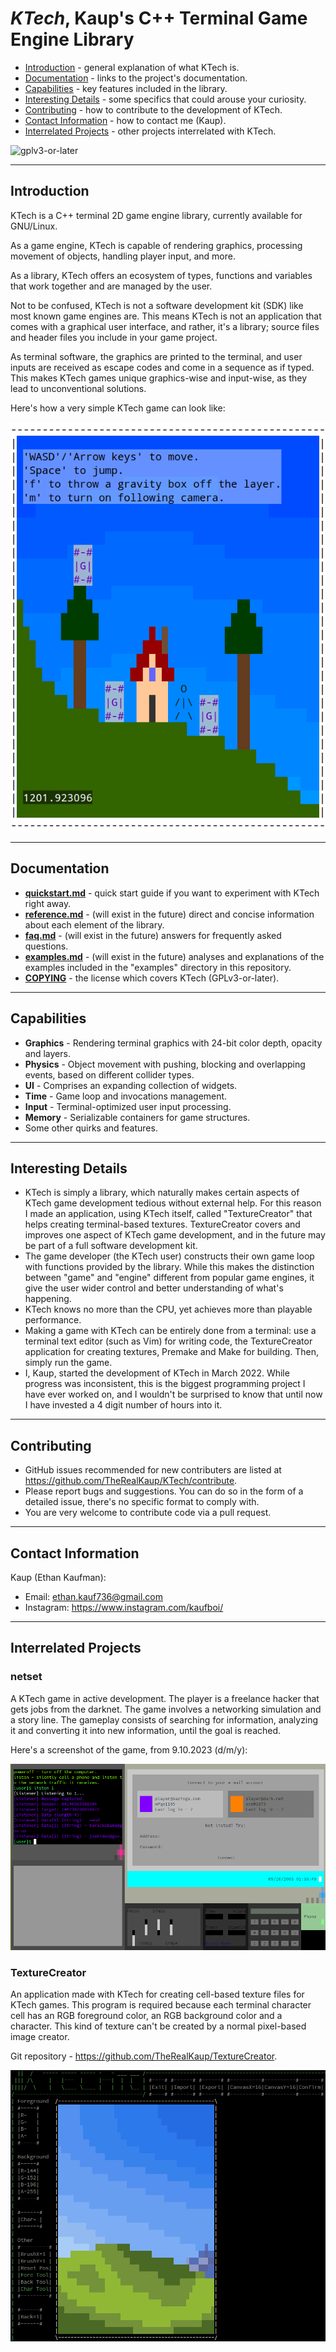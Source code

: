 # *KTech*, Kaup's C++ Terminal Game Engine Library

- [Introduction](#introduction) - general explanation of what KTech is.
- [Documentation](#documentation) - links to the project's documentation.
- [Capabilities](#capabilities) - key features included in the library. 
- [Interesting Details](#interesting-details) - some specifics that could arouse your curiosity.
- [Contributing](#contributing) - how to contribute to the development of KTech.
- [Contact Information](#contact-information) - how to contact me (Kaup).
- [Interrelated Projects](#interrelated-projects) - other projects interrelated with KTech.

![gplv3-or-later](https://www.gnu.org/graphics/gplv3-or-later.png)

---

## Introduction

KTech is a C++ terminal 2D game engine library, currently available for GNU/Linux.

As a game engine, KTech is capable of rendering graphics, processing movement of objects, handling player input, and more.

As a library, KTech offers an ecosystem of types, functions and variables that work together and are managed by the user.

Not to be confused, KTech is not a software development kit (SDK) like most known game engines are. This means KTech is not an application that comes with a graphical user interface, and rather, it's a library; source files and header files you include in your game project.

As terminal software, the graphics are printed to the terminal, and user inputs are received as escape codes and come in a sequence as if typed. This makes KTech games unique graphics-wise and input-wise, as they lead to unconventional solutions.

Here's how a very simple KTech game can look like:

![KTech Small Game](https://github.com/TheRealKaup/TheRealKaup/blob/main/simpleplatform1_10-12-23.png)

---

## Documentation

- **[quickstart.md](documentation/quickstart.md)** - quick start guide if you want to experiment with KTech right away.
- **[reference.md](documentation/reference.md)** - (will exist in the future) direct and concise information about each element of the library.
- **[faq.md](documentation/faq.md)** - (will exist in the future) answers for frequently asked questions.
- **[examples.md](documentation/examples.md)** - (will exist in the future) analyses and explanations of the examples included in the "examples" directory in this repository.
- **[COPYING](COPYING)** - the license which covers KTech (GPLv3-or-later).

---

## Capabilities

- **Graphics** - Rendering terminal graphics with 24-bit color depth, opacity and layers.
- **Physics** - Object movement with pushing, blocking and overlapping events, based on different collider types.
- **UI** - Comprises an expanding collection of widgets.
- **Time** - Game loop and invocations management.
- **Input** - Terminal-optimized user input processing.
- **Memory** - Serializable containers for game structures.
- Some other quirks and features.

---

## Interesting Details

- KTech is simply a library, which naturally makes certain aspects of KTech game development tedious without external help. For this reason I made an application, using KTech itself, called "TextureCreator" that helps creating terminal-based textures. TextureCreator covers and improves one aspect of KTech game development, and in the future may be part of a full software development kit.
- The game developer (the KTech user) constructs their own game loop with functions provided by the library. While this makes the distinction between "game" and "engine" different from popular game engines, it give the user wider control and better understanding of what's happening.
- KTech knows no more than the CPU, yet achieves more than playable performance.
- Making a game with KTech can be entirely done from a terminal: use a terminal text editor (such as Vim) for writing code, the TextureCreator application for creating textures, Premake and Make for building. Then, simply run the game.
- I, Kaup, started the development of KTech in March 2022. While progress was inconsistent, this is the biggest programming project I have ever worked on, and I wouldn't be surprised to know that until now I have invested a 4 digit number of hours into it.

---

## Contributing

- GitHub issues recommended for new contributers are listed at https://github.com/TheRealKaup/KTech/contribute.
- Please report bugs and suggestions. You can do so in the form of a detailed issue, there's no specific format to comply with.
- You are very welcome to contribute code via a pull request.

---

## Contact Information

Kaup (Ethan Kaufman):
- Email: ethan.kauf736@gmail.com
- Instagram: https://www.instagram.com/kaufboi/

---

## Interrelated Projects

### netset

A KTech game in active development. The player is a freelance hacker that gets jobs from the darknet. The game involves a networking simulation and a story line. The gameplay consists of searching for information, analyzing it and converting it into new information, until the goal is reached.

Here's a screenshot of the game, from 9.10.2023 (d/m/y):

![netset screenshot from 9.10.2023](https://github.com/TheRealKaup/TheRealKaup/blob/main/netset-9.10.2023.png)

### TextureCreator

An application made with KTech for creating cell-based texture files for KTech games. This program is required because each terminal character cell has an RGB foreground color, an RGB background color and a character. This kind of texture can't be created by a normal pixel-based image creator.

Git repository - https://github.com/TheRealKaup/TextureCreator.

![TextureCreator Screenshot](https://github.com/TheRealKaup/TheRealKaup/blob/main/texturecreatorscreenshot.png)
